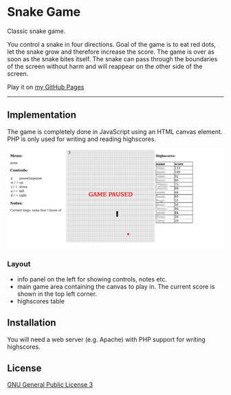 # Snake Game
Classic snake game.

You control a snake in four directions. Goal of the game is to eat red dots, let the snake grow and therefore increase the score. The game is over as soon as the snake bites itself. The snake can pass through the boundaries of the screen without harm and will reappear on the other side of the screen.

Play it on [my GitHub Pages](https://sarahlucke.github.io/SnakeGame/)

---
## Implementation
The game is completely done in JavaScript using an HTML canvas element. PHP is only used for writing and reading highscores.

![preview](screenshots/web_snake.png)
### Layout
- info panel on the left for showing controls, notes etc.
- main game area containing the canvas to play in. The current score is shown in the top left corner.
- highscores table

## Installation
You will need a web server (e.g. Apache) with PHP support for writing highscores.
## License
[GNU General Public License 3](LICENSE)
